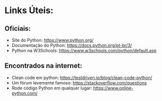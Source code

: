 # Links Úteis:

## Oficiais:

- Site do Python: https://www.python.org/
- Documentação do Python: https://docs.python.org/pt-br/3/
- Python na W3Schools: https://www.w3schools.com/python/default.asp

## Encontrados na internet:

- Clean code em python: https://testdriven.io/blog/clean-code-python/
- Um fórum levemente famoso: https://stackoverflow.com/questions
- Rode código Python em qualquer lugar: https://www.online-python.com/
